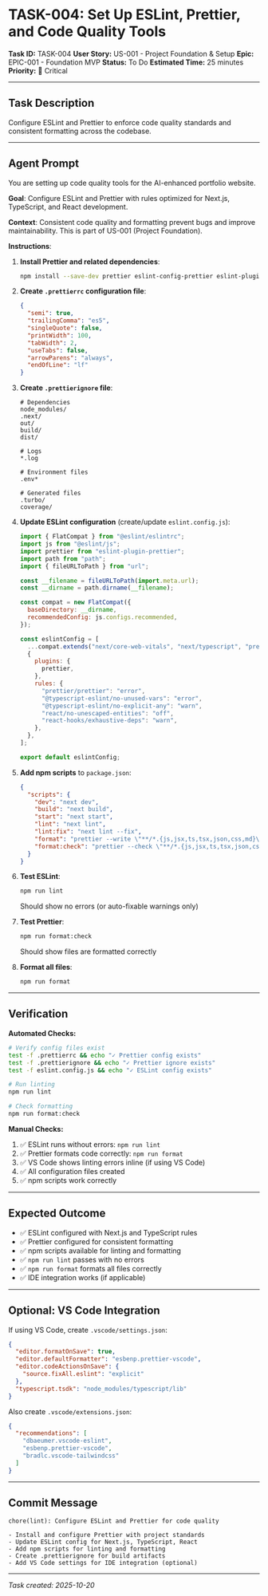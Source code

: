 # TASK-004: Set Up ESLint, Prettier, and Code Quality Tools

**Task ID:** TASK-004
**User Story:** US-001 - Project Foundation & Setup
**Epic:** EPIC-001 - Foundation MVP
**Status:** To Do
**Estimated Time:** 25 minutes
**Priority:** 🔴 Critical

---

## Task Description

Configure ESLint and Prettier to enforce code quality standards and consistent formatting across the codebase.

---

## Agent Prompt

You are setting up code quality tools for the AI-enhanced portfolio website.

**Goal**: Configure ESLint and Prettier with rules optimized for Next.js, TypeScript, and React development.

**Context**: Consistent code quality and formatting prevent bugs and improve maintainability. This is part of US-001 (Project Foundation).

**Instructions**:

1. **Install Prettier and related dependencies**:
   ```bash
   npm install --save-dev prettier eslint-config-prettier eslint-plugin-prettier
   ```

2. **Create `.prettierrc` configuration file**:
   ```json
   {
     "semi": true,
     "trailingComma": "es5",
     "singleQuote": false,
     "printWidth": 100,
     "tabWidth": 2,
     "useTabs": false,
     "arrowParens": "always",
     "endOfLine": "lf"
   }
   ```

3. **Create `.prettierignore` file**:
   ```
   # Dependencies
   node_modules/
   .next/
   out/
   build/
   dist/

   # Logs
   *.log

   # Environment files
   .env*

   # Generated files
   .turbo/
   coverage/
   ```

4. **Update ESLint configuration** (create/update `eslint.config.js`):
   ```javascript
   import { FlatCompat } from "@eslint/eslintrc";
   import js from "@eslint/js";
   import prettier from "eslint-plugin-prettier";
   import path from "path";
   import { fileURLToPath } from "url";

   const __filename = fileURLToPath(import.meta.url);
   const __dirname = path.dirname(__filename);

   const compat = new FlatCompat({
     baseDirectory: __dirname,
     recommendedConfig: js.configs.recommended,
   });

   const eslintConfig = [
     ...compat.extends("next/core-web-vitals", "next/typescript", "prettier"),
     {
       plugins: {
         prettier,
       },
       rules: {
         "prettier/prettier": "error",
         "@typescript-eslint/no-unused-vars": "error",
         "@typescript-eslint/no-explicit-any": "warn",
         "react/no-unescaped-entities": "off",
         "react-hooks/exhaustive-deps": "warn",
       },
     },
   ];

   export default eslintConfig;
   ```

5. **Add npm scripts** to `package.json`:
   ```json
   {
     "scripts": {
       "dev": "next dev",
       "build": "next build",
       "start": "next start",
       "lint": "next lint",
       "lint:fix": "next lint --fix",
       "format": "prettier --write \"**/*.{js,jsx,ts,tsx,json,css,md}\"",
       "format:check": "prettier --check \"**/*.{js,jsx,ts,tsx,json,css,md}\""
     }
   }
   ```

6. **Test ESLint**:
   ```bash
   npm run lint
   ```
   Should show no errors (or auto-fixable warnings only)

7. **Test Prettier**:
   ```bash
   npm run format:check
   ```
   Should show files are formatted correctly

8. **Format all files**:
   ```bash
   npm run format
   ```

---

## Verification

**Automated Checks:**
```bash
# Verify config files exist
test -f .prettierrc && echo "✓ Prettier config exists"
test -f .prettierignore && echo "✓ Prettier ignore exists"
test -f eslint.config.js && echo "✓ ESLint config exists"

# Run linting
npm run lint

# Check formatting
npm run format:check
```

**Manual Checks:**
1. ✅ ESLint runs without errors: `npm run lint`
2. ✅ Prettier formats code correctly: `npm run format`
3. ✅ VS Code shows linting errors inline (if using VS Code)
4. ✅ All configuration files created
5. ✅ npm scripts work correctly

---

## Expected Outcome

- ✅ ESLint configured with Next.js and TypeScript rules
- ✅ Prettier configured for consistent formatting
- ✅ npm scripts available for linting and formatting
- ✅ `npm run lint` passes with no errors
- ✅ `npm run format` formats all files correctly
- ✅ IDE integration works (if applicable)

---

## Optional: VS Code Integration

If using VS Code, create `.vscode/settings.json`:
```json
{
  "editor.formatOnSave": true,
  "editor.defaultFormatter": "esbenp.prettier-vscode",
  "editor.codeActionsOnSave": {
    "source.fixAll.eslint": "explicit"
  },
  "typescript.tsdk": "node_modules/typescript/lib"
}
```

Also create `.vscode/extensions.json`:
```json
{
  "recommendations": [
    "dbaeumer.vscode-eslint",
    "esbenp.prettier-vscode",
    "bradlc.vscode-tailwindcss"
  ]
}
```

---

## Commit Message

```
chore(lint): Configure ESLint and Prettier for code quality

- Install and configure Prettier with project standards
- Update ESLint config for Next.js, TypeScript, React
- Add npm scripts for linting and formatting
- Create .prettierignore for build artifacts
- Add VS Code settings for IDE integration (optional)
```

---

*Task created: 2025-10-20*
